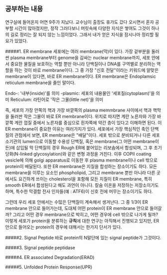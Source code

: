 ## 공부하는 내용

연구실에 들어온지 어연 9주가 지났다. 교수님이 출장도 휴가도 갔다 오시면서 혼자 공부할 시간이 많아졌지만, 정작 그러다보니 머릿속에 다양한 지식은 쌓여도 그것이 하나의 길로 정리는 잘 되지 않는 느낌이었다.
그래서 내가 얻은 지식을 잠시나마 정리할 필요가 있었다.

#####1. ER membrane
세포에는 여러 membrane(막)이 있다. 가장 겉부분을 둘러싼 plasma membrane부터 genome을 감싸는 nuclear membrane까지, 세포 안에서 중요한 물질을 보호하는 역할 뿐만 아니라 단백질이나 DNA를 구역별로 분리하는 역할을 하는 것이 바로 membrane이다. 그 중 가장 "신호 전달"이라는 키워드에 알맞은 membrane이 있다면, 바로 ER membrane이다.
ER membrane은 Endoplamsic reticulum membrane을 줄인 말이다.

Endo-: '내부(inside)'를 의미
-plasmic: 세포의 내용물인 '세포질(cytoplasm)'을 의미
Reticulum: 라틴어로 '작은 그물(little net)'을 의미

즉, 세포의 가장 안쪽의 핵과 가장 바깥쪽의 plasma memmbrane 사이에서 핵과 핵막을 둘러싼 작은 그물이 바로 ER membrane이다. 위치로 따지면 계란 노른자와 가장 바깥쪽 계란 껍질 중에서 노른자를 중심으로 흰자쪽에 약간 층이 있다고 이해하면 된다.
이 ER membrane이 중요한 이유는 여러가지가 있다. 세포에서 가장 핵심적인 축인 단백질의 관점에서 보면, ER membrane은 "배달"이다. 세포 밖으로 분비되거나 다른 세포 소기관의 lumen으로 이동할 수용성 단백질, 혹은 membrane(그 어떤 membrane이든)에 삽입될 막 단백질의 경우 Rough ER에 붙어있는 리보솜에서 합성되며, 그 후 초기 당화(N-linked glycosylation)와 같은 변형 과정을 거친다. 이후 COPⅡ coating vesicle에 의해 golgi apparatus로 이동한 후 plasma membrane이나 cell 밖으로 protein이 배달된다.
또한 ER membrane은 지질을 합성하는 장소이기도 하다. 모든 membrane을 이루는 요소인 phospholipid, 그리고 membrane 뿐만 아니라 다른 곳에서도 요긴하게 쓰이는 cholesterol을 포함해 모든 지질이 ER membrane, 특히 smooth ER에서 합성된다고 해도 과언이 아니다. 
칼슘 이온을 저장하는 저장소이기도 하며, 특수한 막결합 전사 인자들(예 : ATF6)이 신호 전에 머무는 장소이기도 하다.

그런데 우리 세포 안에서는 수많은 단백질이 계속해서 생겨난다. 그 중 1/3이 ER membrane 안으로 들어가는데, 도대체 어떤 protein이 ER membrane 안으로 들어갈까? 그리고 어떤 경우 membrane으로 박히고, 어떤 경우에 cell 밖으로 나가게 될까? 이렇게 세포가 protein을 분류하는 **규칙**에 대한 연구는 아직해서 진행되고 있지만, ER 안으로 들어오는 protein의 경우에 대해서는 한가지 단서가 있다.
  
#####2. Signal Peptide
바로 protein의 N말단에 있는 signal peptide가 그것이다. 
  
#####3. Signal peptide peptidase


#####4. ER associated Degradation(ERAD)


#####5. Unfolded Protein Response(UPR)
